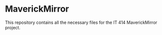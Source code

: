 # MaverickMirror
This repository contains all the necessary files for the IT 414 MaverickMirror project.
